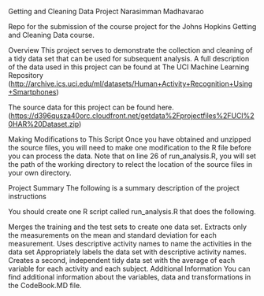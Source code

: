 Getting and Cleaning Data Project
Narasimman Madhavarao

Repo for the submission of the course project for the Johns Hopkins Getting and Cleaning Data course.

Overview
This project serves to demonstrate the collection and cleaning of a tidy data set that can be used for subsequent analysis. A full description of the data used in this project can be found at The UCI Machine Learning Repository
(http://archive.ics.uci.edu/ml/datasets/Human+Activity+Recognition+Using+Smartphones)

The source data for this project can be found here. (https://d396qusza40orc.cloudfront.net/getdata%2Fprojectfiles%2FUCI%20HAR%20Dataset.zip)

Making Modifications to This Script
Once you have obtained and unzipped the source files, you will need to make one modification to the R file before you can process the data. Note that on line 26 of run_analysis.R, you will set the path of the working directory to relect the location of the source files in your own directory.

Project Summary
The following is a summary description of the project instructions

You should create one R script called run_analysis.R that does the following.

Merges the training and the test sets to create one data set.
Extracts only the measurements on the mean and standard deviation for each measurement.
Uses descriptive activity names to name the activities in the data set
Appropriately labels the data set with descriptive activity names.
Creates a second, independent tidy data set with the average of each variable for each activity and each subject.
Additional Information
You can find additional information about the variables, data and transformations in the CodeBook.MD file.